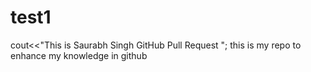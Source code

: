 # test1
cout<<"This is Saurabh Singh GitHub Pull Request ";
this is my repo to enhance my knowledge in github

